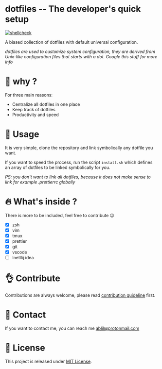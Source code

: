 
# dotfiles -- The developer's quick setup
[![shellcheck](https://github.com/ablil/dotfiles/actions/workflows/shellcheck.yml/badge.svg)](https://github.com/ablil/dotfiles/actions/workflows/shellcheck.yml)

A biased collection of dotfiles with default universal configuration.

*dotfiles are used to customize system configuration, they are derived from Unix-like configuration files that starts with a dot. Google this stuff for more info*

# :thinking: why ?
For three main reasons:
* Centralize all dotfiles in one place
* Keep track of dotfiles
* Productivity and speed


# :hammer: Usage
It is very simple, clone the repository and link symbolically any dotfile you want.

If you want to speed the process, run the script `install.sh` which defines an array of dotfiles to be linked symbolically for you.

*PS: you don't want to link all dotfiles, because it does not make sense to link for example .prettierrc globally*

# :fire: What's inside ?
There is more to be included, feel free to contribute :wink:
* [x] zsh
* [x] vim
* [x] tmux
* [x] prettier
* [x] git
* [x] vscode
* [ ] Inetllij idea

# :ok_hand: Contribute
Contributions are always welcome, please read [contribution guideline](https://github.com/ablil/dotfiles/blob/master/CONTRIBUTING.md) first.

# :wave: Contact
If you want to contact me, you can reach me ablil@protonmail.com

# :police_car: License
This project is released under [MIT License](https://github.com/ablil/dotfiles/blob/master/README.md).
